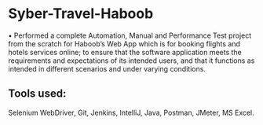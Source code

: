# Syber-Travel-Haboob
•	Performed a complete Automation, Manual and Performance Test project from the scratch for Haboob’s Web App which is for booking flights and hotels services online; to ensure that the software application meets the requirements and expectations of its intended users, and that it functions as intended in different scenarios and under varying conditions.
## Tools used:
Selenium WebDriver, Git, Jenkins, IntelliJ, Java, Postman, JMeter, MS Excel.
